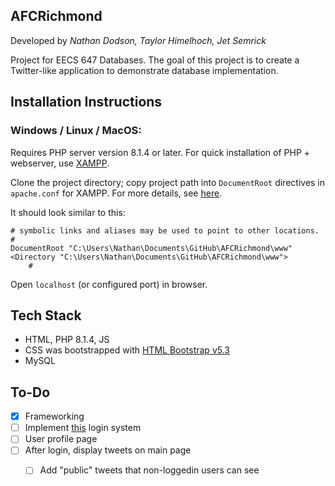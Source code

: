 ## AFCRichmond
Developed by *Nathan Dodson, Taylor Himelhoch, Jet Semrick*

Project for EECS 647 Databases. The goal of this project is to create a Twitter-like application to demonstrate database implementation.

## Installation Instructions

### Windows / Linux / MacOS:
Requires PHP server version 8.1.4 or later. For quick installation of PHP + webserver, use [XAMPP](https://www.apachefriends.org/index.html).

Clone the project directory; copy project path into `DocumentRoot` directives in `apache.conf` for XAMPP. For more details, see [here](https://stackoverflow.com/questions/18902887/how-to-configuring-a-xampp-web-server-for-different-root-directory).

It should look similar to this:

```
# symbolic links and aliases may be used to point to other locations.
#
DocumentRoot "C:\Users\Nathan\Documents\GitHub\AFCRichmond\www"
<Directory "C:\Users\Nathan\Documents\GitHub\AFCRichmond\www">
    #
```

Open `localhost` (or configured port) in browser.

## Tech Stack
- HTML, PHP 8.1.4, JS
- CSS was bootstrapped with [HTML Bootstrap v5.3](https://getbootstrap.com/docs/5.1/getting-started/introduction/)
- MySQL

## To-Do

- [X] Frameworking
- [ ] Implement [this](https://codeshack.io/basic-login-system-nodejs-express-mysql/) login system
- [ ] User profile page
- [ ] After login, display tweets on main page
    - [ ] Add "public" tweets that non-loggedin users can see

